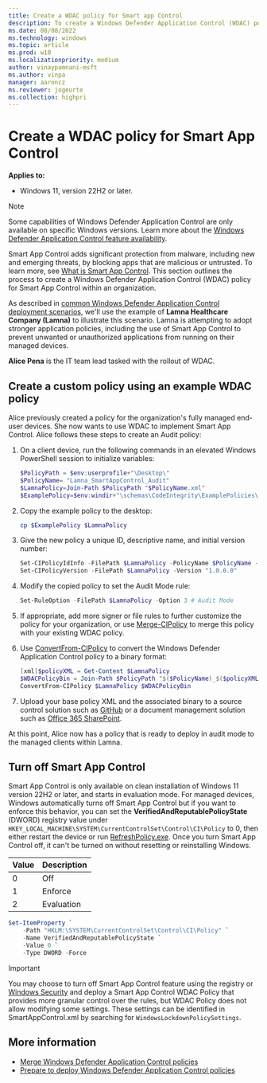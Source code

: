 ```yaml
---
title: Create a WDAC policy for Smart app Control
description: To create a Windows Defender Application Control (WDAC) policy to enforce Smart app Control within your organization, follow this guide.
ms.date: 08/08/2022
ms.technology: windows
ms.topic: article
ms.prod: w10
ms.localizationpriority: medium
author: vinaypamnani-msft
ms.author: vinpa
manager: aaroncz
ms.reviewer: jogeurte
ms.collection: highpri
---
```


# Create a WDAC policy for Smart App Control

**Applies to:**

- Windows 11, version 22H2 or later.

> [!NOTE]
> Some capabilities of Windows Defender Application Control are only available on specific Windows versions. Learn more about the [Windows Defender Application Control feature availability](feature-availability.md).

Smart App Control adds significant protection from malware, including new and emerging threats, by blocking apps that are malicious or untrusted. To learn more, see [What is Smart App Control](https://support.microsoft.com/topic/what-is-smart-app-control-285ea03d-fa88-4d56-882e-6698afdb7003). This section outlines the process to create a Windows Defender Application Control (WDAC) policy for Smart App Control within an organization.

As described in [common Windows Defender Application Control deployment scenarios](types-of-devices.md#an-introduction-to-lamna-healthcare-company), we'll use the example of **Lamna Healthcare Company (Lamna)** to illustrate this scenario. Lamna is attempting to adopt stronger application policies, including the use of Smart App Control to prevent unwanted or unauthorized applications from running on their managed devices.

**Alice Pena** is the IT team lead tasked with the rollout of WDAC.

## Create a custom policy using an example WDAC policy

Alice previously created a policy for the organization's fully managed end-user devices. She now wants to use WDAC to implement Smart App Control. Alice follows these steps to create an Audit policy:

1. On a client device, run the following commands in an elevated Windows PowerShell session to initialize variables:

    ```powershell
    $PolicyPath = $env:userprofile+"\Desktop\"
    $PolicyName= "Lamna_SmartAppControl_Audit"
    $LamnaPolicy=Join-Path $PolicyPath "$PolicyName.xml"
    $ExamplePolicy=$env:windir+"\schemas\CodeIntegrity\ExamplePolicies\SmartAppControl.xml"
    ```

1. Copy the example policy to the desktop:

    ```powershell
    cp $ExamplePolicy $LamnaPolicy
    ```

1. Give the new policy a unique ID, descriptive name, and initial version number:

    ```powershell
    Set-CIPolicyIdInfo -FilePath $LamnaPolicy -PolicyName $PolicyName -ResetPolicyID
    Set-CIPolicyVersion -FilePath $LamnaPolicy -Version "1.0.0.0"
    ```

1. Modify the copied policy to set the Audit Mode rule:

    ```powershell
    Set-RuleOption -FilePath $LamnaPolicy -Option 3 # Audit Mode
    ```

1. If appropriate, add more signer or file rules to further customize the policy for your organization, or use [Merge-CIPolicy](/powershell/module/configci/merge-cipolicy) to merge this policy with your existing WDAC policy.

1. Use [ConvertFrom-CIPolicy](/powershell/module/configci/convertfrom-cipolicy) to convert the Windows Defender Application Control policy to a binary format:

    ```powershell
    [xml]$policyXML = Get-Content $LamnaPolicy
    $WDACPolicyBin = Join-Path $PolicyPath "$($PolicyName)_$($policyXML.SiPolicy.PolicyID).cip"
    ConvertFrom-CIPolicy $LamnaPolicy $WDACPolicyBin
    ```

1. Upload your base policy XML and the associated binary to a source control solution such as [GitHub](https://github.com/) or a document management solution such as [Office 365 SharePoint](https://products.office.com/sharepoint/collaboration).

At this point, Alice now has a policy that is ready to deploy in audit mode to the managed clients within Lamna.

## Turn off Smart App Control

Smart App Control is only available on clean installation of Windows 11 version 22H2 or later, and starts in evaluation mode. For managed devices, Windows automatically turns off Smart App Control but if you want to enforce this behavior, you can set the **VerifiedAndReputablePolicyState** (DWORD) registry value under `HKEY_LOCAL_MACHINE\SYSTEM\CurrentControlSet\Control\CI\Policy` to 0, then either restart the device or run [RefreshPolicy.exe](https://www.microsoft.com/download/details.aspx?id=102925). Once you turn Smart App Control off, it can't be turned on without resetting or reinstalling Windows.

| Value | Description |
|-------|-------------|
| 0     | Off         |
| 1     | Enforce     |
| 2     | Evaluation  |

```powershell
Set-ItemProperty `
    -Path "HKLM:\SYSTEM\CurrentControlSet\Control\CI\Policy" `
    -Name VerifiedAndReputablePolicyState `
    -Value 0 `
    -Type DWORD -Force
```

> [!IMPORTANT]
> You may choose to turn off Smart App Control feature using the registry or [Windows Security](https://support.microsoft.com/windows/device-protection-in-windows-security-afa11526-de57-b1c5-599f-3a4c6a61c5e2) and deploy a Smart App Control WDAC Policy that provides more granular control over the rules, but WDAC Policy does not allow modifying some settings. These settings can be identified in SmartAppControl.xml by searching for `WindowsLockdownPolicySettings`.

## More information

- [Merge Windows Defender Application Control policies](merge-windows-defender-application-control-policies.md)
- [Prepare to deploy Windows Defender Application Control policies](windows-defender-application-control-deployment-guide.md)
